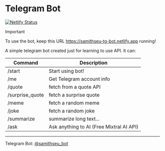 # Telegram Bot

[![Netlify Status](https://api.netlify.com/api/v1/badges/94b36b26-5547-4972-8999-6312ef2ca45c/deploy-status)](https://app.netlify.com/sites/samith-tg-bot/deploys)

> [!IMPORTANT]
> To use the bot, keep this URL <https://samithseu-tg-bot.netlify.app> running!

A simple telegram bot created just for learning to use API. It can:

| Command | Description |
| --- | --- |
| /start | Start using bot! |
| /me | Get Telegram account info |
| /quote | fetch from a quote API |
| /surprise_quote | fetch a surprise quote |
| /meme | fetch a random meme |
| /joke | fetch a random joke |
| /summarize | summarize long text... |
| /ask | Ask anything to AI (Free Mixtral AI API) |

---

Telegram Bot: <a href="https://t.me/samithseu_bot" target="_blank">@samithseu_bot</a>
